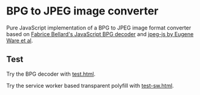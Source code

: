 # BPG to JPEG image converter
Pure JavaScript implementation of a BPG to JPEG image format converter
based on [Fabrice Bellard's JavaScript BPG decoder](https://github.com/mirrorer/libbpg/blob/master/html/bpgdec.js)
and [jpeg-js by Eugene Ware et al](https://github.com/eugeneware/jpeg-js/tree/master/lib).

## Test
Try the BPG decoder with [test.html](https://flaki.github.io/bpg2jpg/test.html).

Try the service worker based transparent polyfill with [test-sw.html](https://flaki.github.io/bpg2jpg/test.html).
